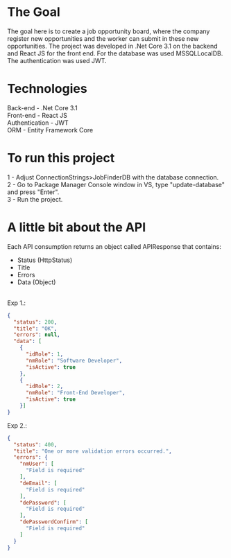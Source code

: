 # The Goal

The goal here is to create a job opportunity board, where the company register new opportunities and the worker can submit in these new opportunities.
The project was developed in .Net Core 3.1 on the backend and React JS for the front end. For the database was used MSSQLLocalDB. The authentication was used JWT.

# Technologies

Back-end - .Net Core 3.1<br>
Front-end - React JS<br>
Authentication - JWT<br>
ORM - Entity Framework Core<br>

# To run this project

1 - Adjust ConnectionStrings>JobFinderDB with the database connection.<br>
2 - Go to Package Manager Console window in VS, type "update-database" and press "Enter".<br>
3 - Run the project.<br>

# A little bit about the API
Each API consumption returns an object called APIResponse that contains:<br>
- Status (HttpStatus)<br>
- Title<br>
- Errors <br>
- Data (Object)<br><br>

Exp 1.: <br>
```json
{
  "status": 200,
  "title": "OK",
  "errors": null,
  "data": [
    {
      "idRole": 1,
      "nmRole": "Software Developer",
      "isActive": true
    },
    {
      "idRole": 2,
      "nmRole": "Front-End Developer",
      "isActive": true
    }]
}
```

Exp 2.: <br>
```json
{
  "status": 400,
  "title": "One or more validation errors occurred.",
  "errors": {
    "nmUser": [
      "Field is required"
    ],
    "deEmail": [
      "Field is required"
    ],
    "dePassword": [
      "Field is required"
    ],
    "dePasswordConfirm": [
      "Field is required"
    ]
  }
}
```
